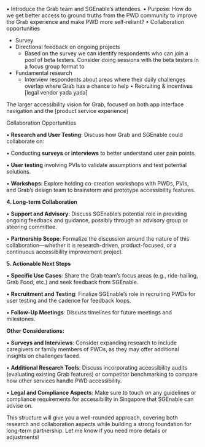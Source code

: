 

• Introduce the Grab team and SGEnable’s attendees.
• Purpose: How do we get better access to ground truths from the PWD community to improve the Grab experience and make PWD more self-reliant?
• Collaboration opportunities
- Survey
- Directional feedback on ongoing projects
	- Based on the survey we can identify respondents who can join a pool of beta testers. Consider doing sessions with the beta testers in a focus group format to 
- Fundamental research
	- Interview respondents about areas where their daily challenges overlap where Grab has a chance to help
• Recruiting & incentives
	[legal vendor yada yada]


The larger accessibility vision for Grab, focused on both app interface navigation and the [product service experience]


Collaboration Opportunities

• **Research and User Testing**: Discuss how Grab and SGEnable could collaborate on:

• Conducting **surveys** or **interviews** to better understand user pain points.

• **User testing** involving PVIs to validate assumptions and test potential solutions.

• **Workshops**: Explore holding co-creation workshops with PWDs, PVIs, and Grab’s design team to brainstorm and prototype accessibility features.

  

**4. Long-term Collaboration**

  

• **Support and Advisory**: Discuss SGEnable’s potential role in providing ongoing feedback and guidance, possibly through an advisory group or steering committee.

• **Partnership Scope**: Formalize the discussion around the nature of this collaboration—whether it is research-driven, product-focused, or a continuous accessibility improvement project.

  

**5. Actionable Next Steps**

  

• **Specific Use Cases**: Share the Grab team’s focus areas (e.g., ride-hailing, Grab Food, etc.) and seek feedback from SGEnable.

• **Recruitment and Testing**: Finalize SGEnable’s role in recruiting PWDs for user testing and the cadence for feedback loops.

• **Follow-Up Meetings**: Discuss timelines for future meetings and milestones.

  

**Other Considerations:**

  

• **Surveys and Interviews**: Consider expanding research to include caregivers or family members of PWDs, as they may offer additional insights on challenges faced.

• **Additional Research Tools**: Discuss incorporating accessibility audits (evaluating existing Grab features) or competitor benchmarking to compare how other services handle PWD accessibility.

• **Legal and Compliance Aspects**: Make sure to touch on any guidelines or compliance requirements for accessibility in Singapore that SGEnable can advise on.

  

This structure will give you a well-rounded approach, covering both research and collaboration aspects while building a strong foundation for long-term partnership. Let me know if you need more details or adjustments!